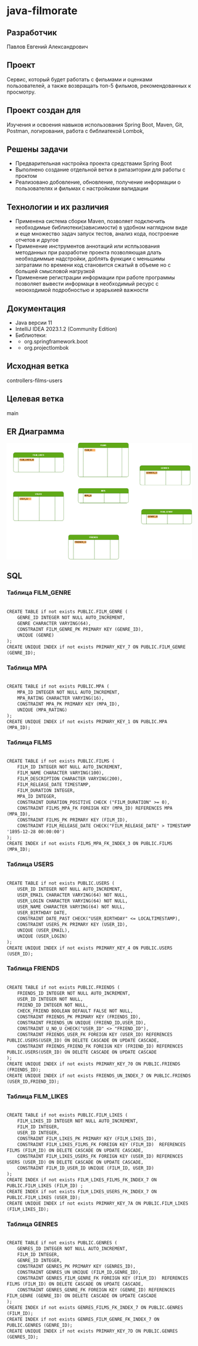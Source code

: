 # java-filmorate
## Разработчик
Павлов Евгений Александрович
## Проект
Сервис, который будет работать с фильмами и оценками пользователей, а также возвращать топ-5 фильмов, рекомендованных
к просмотру.
## Проект создан для
Изучения и освоения навыков использования Spring Boot, Maven, Git, Postman, логирования, работа с библиатекой Lombok,
## Решены задачи
* Предварительная настройка проекта средствами Spring Boot
* Выполнено создание отдельной ветки в рипазитории для работы с проктом
* Реализовано добовление, обновление, получение информации о пользователях и фильмах с настройками валидации
## Технологии и их различия
* Применена система сборки Maven, позволяет подключить необходимые библиотеки(зависимости) в удобном наглядном виде
  и еще множество задач запуск тестов, анализ кода, построение отчетов и другое
* Применение инструментов аннотаций или испльзования методанных при разработке проекта позволяющая длать необходиммые
  надстройки, доблять функции с меньшимы затратами по времени код становится сжатый в объеме но с большей смысловой
  нагрузкой
* Применение регистрации информации при работе программы позволяет вывести информаци в необходимый ресурс
  с неоюходимой подробностью и эрарьхией важности
## Документация
* Java версии 11
* IntelliJ IDEA 2023.1.2 (Community Edition)
* Библиотеки:
* * org.springframework.boot
* * org.projectlombok
## Исходная ветка
controllers-films-users
## Целевая ветка
main
## ER Диаграмма 
![ER диаграмма проекта filmorate.](filmorateER.png)
## SQL
### Таблица FILM_GENRE
<pre><code> 
CREATE TABLE if not exists PUBLIC.FILM_GENRE (
	GENRE_ID INTEGER NOT NULL AUTO_INCREMENT,
	GENRE CHARACTER VARYING(64),
	CONSTRAINT FILM_GENRE_PK PRIMARY KEY (GENRE_ID),
	UNIQUE (GENRE)
);
CREATE UNIQUE INDEX if not exists PRIMARY_KEY_7 ON PUBLIC.FILM_GENRE (GENRE_ID);
</code></pre>

### Таблица MPA
<pre><code>
CREATE TABLE if not exists PUBLIC.MPA (
	MPA_ID INTEGER NOT NULL AUTO_INCREMENT,
	MPA_RATING CHARACTER VARYING(16),
	CONSTRAINT MPA_PK PRIMARY KEY (MPA_ID),
	UNIQUE (MPA_RATING)
);
CREATE UNIQUE INDEX if not exists PRIMARY_KEY_1 ON PUBLIC.MPA (MPA_ID);
</code></pre>

### Таблица FILMS
<pre><code>
CREATE TABLE if not exists PUBLIC.FILMS (
	FILM_ID INTEGER NOT NULL AUTO_INCREMENT,
	FILM_NAME CHARACTER VARYING(100),
	FILM_DESCRIPTION CHARACTER VARYING(200),
	FILM_RELEASE_DATE TIMESTAMP,
	FILM_DURATION INTEGER,
	MPA_ID INTEGER,
	CONSTRAINT DURATION_POSITIVE CHECK ("FILM_DURATION" >= 0),
	CONSTRAINT FILMS_MPA_FK FOREIGN KEY (MPA_ID) REFERENCES MPA (MPA_ID),
	CONSTRAINT FILMS_PK PRIMARY KEY (FILM_ID),
	CONSTRAINT FILM_RELEASE_DATE CHECK("FILM_RELEASE_DATE" > TIMESTAMP '1895-12-28 00:00:00')
);
CREATE INDEX if not exists FILMS_MPA_FK_INDEX_3 ON PUBLIC.FILMS (MPA_ID);
</code></pre>

### Таблица USERS
<pre><code>
CREATE TABLE if not exists PUBLIC.USERS (
	USER_ID INTEGER NOT NULL AUTO_INCREMENT,
	USER_EMAIL CHARACTER VARYING(64) NOT NULL,
	USER_LOGIN CHARACTER VARYING(64) NOT NULL,
	USER_NAME CHARACTER VARYING(64) NOT NULL,
	USER_BIRTHDAY DATE,
	CONSTRAINT DATE_PAST CHECK("USER_BIRTHDAY" <= LOCALTIMESTAMP),
	CONSTRAINT USERS_PK PRIMARY KEY (USER_ID),
	UNIQUE (USER_EMAIL),
	UNIQUE (USER_LOGIN)
);
CREATE UNIQUE INDEX if not exists PRIMARY_KEY_4 ON PUBLIC.USERS (USER_ID);
</code></pre>

### Таблица FRIENDS
<pre><code>
CREATE TABLE if not exists PUBLIC.FRIENDS (
	FRIENDS_ID INTEGER NOT NULL AUTO_INCREMENT,
	USER_ID INTEGER NOT NULL,
	FRIEND_ID INTEGER NOT NULL,
	CHECK_FRIEND BOOLEAN DEFAULT FALSE NOT NULL,
	CONSTRAINT FRIENDS_PK PRIMARY KEY (FRIENDS_ID),
	CONSTRAINT FRIENDS_UN UNIQUE (FRIEND_ID,USER_ID),
	CONSTRAINT U_NO_U CHECK("USER_ID" <> "FRIEND_ID"),
	CONSTRAINT FRIENDS_USER_FK FOREIGN KEY (USER_ID) REFERENCES PUBLIC.USERS(USER_ID) ON DELETE CASCADE ON UPDATE CASCADE,
	CONSTRAINT FRIENDS_FRIEND_FK FOREIGN KEY (FRIEND_ID) REFERENCES PUBLIC.USERS(USER_ID) ON DELETE CASCADE ON UPDATE CASCADE
);
CREATE UNIQUE INDEX if not exists PRIMARY_KEY_70 ON PUBLIC.FRIENDS (FRIENDS_ID);
CREATE UNIQUE INDEX if not exists FRIENDS_UN_INDEX_7 ON PUBLIC.FRIENDS (USER_ID,FRIEND_ID);
</code></pre>

### Таблица FILM_LIKES
<pre><code>
CREATE TABLE if not exists PUBLIC.FILM_LIKES (
	FILM_LIKES_ID INTEGER NOT NULL AUTO_INCREMENT,
	FILM_ID INTEGER,
	USER_ID INTEGER,
	CONSTRAINT FILM_LIKES_PK PRIMARY KEY (FILM_LIKES_ID),
	CONSTRAINT FILM_LIKES_FILMS_FK FOREIGN KEY (FILM_ID)  REFERENCES FILMS (FILM_ID) ON DELETE CASCADE ON UPDATE CASCADE,
	CONSTRAINT FILM_LIKES_USERS_FK FOREIGN KEY (USER_ID) REFERENCES USERS (USER_ID) ON DELETE CASCADE ON UPDATE CASCADE,
	CONSTRAINT FILM_ID_USER_ID UNIQUE (FILM_ID, USER_ID)
);
CREATE INDEX if not exists FILM_LIKES_FILMS_FK_INDEX_7 ON PUBLIC.FILM_LIKES (FILM_ID) ;
CREATE INDEX if not exists FILM_LIKES_USERS_FK_INDEX_7 ON PUBLIC.FILM_LIKES (USER_ID);
CREATE UNIQUE INDEX if not exists PRIMARY_KEY_7A ON PUBLIC.FILM_LIKES (FILM_LIKES_ID);
</code></pre>

### Таблица GENRES
<pre><code>
CREATE TABLE if not exists PUBLIC.GENRES (
	GENRES_ID INTEGER NOT NULL AUTO_INCREMENT,
	FILM_ID INTEGER,
	GENRE_ID INTEGER,
	CONSTRAINT GENRES_PK PRIMARY KEY (GENRES_ID),
	CONSTRAINT GENRES_UN UNIQUE (FILM_ID,GENRE_ID),
	CONSTRAINT GENRES_FILM_GENRE_FK FOREIGN KEY (FILM_ID)  REFERENCES FILMS (FILM_ID) ON DELETE CASCADE ON UPDATE CASCADE,
	CONSTRAINT GENRES_GENRE_FK FOREIGN KEY (GENRE_ID) REFERENCES FILM_GENRE (GENRE_ID) ON DELETE CASCADE ON UPDATE CASCADE
);
CREATE INDEX if not exists GENRES_FILMS_FK_INDEX_7 ON PUBLIC.GENRES (FILM_ID);
CREATE INDEX if not exists GENRES_FILM_GENRE_FK_INDEX_7 ON PUBLIC.GENRES (GENRE_ID);
CREATE UNIQUE INDEX if not exists PRIMARY_KEY_7D ON PUBLIC.GENRES (GENRES_ID);
</code></pre>